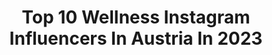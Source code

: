 ---
title: Top 10 Wellness Instagram Influencers In Austria In 2023
description: >-
  Find top wellness Instagram influencers in Austria in 2023. Most popular hashtags: #visitaustria #austria #austrianblogger #summer.
platform: Instagram
hits: 9
text_top: Discover the most popular Instagram accounts on inBeat.
text_bottom: Our platform has 9 Instagram influencers like this in Austria for you to work with.
profiles:
  - username: "marieyou__"
    fullname: >-
      Lisa Marie Bicker
    bio: >-
      momlife•inspo•home wifey of @dooobi_81 mom to lio matteo 🤍 mom to clea ylvie 🤍 realtalk @marieyouofficial nordrhein-westfalen 📍
    location: "Austria"
    followers: 88106
    engagement: 93
    commentsToLikes: 1.068207
    id: ck0w4kp88z1yx0i19imz8qtt1
    verified: false
    hashtags: "#viral, #wellness, #toddler, #schwanger2022"
  - username: "world.of.melly"
    fullname: >-
      Melanie Friedlein
    bio: >-
      📍🇦🇹 Schladming #worldofmelly 📸 Photolover ✈️ Travel around the World 🙏🏻 Enjoy the little things
    location: "Austria"
    followers: 858
    engagement: 2507
    commentsToLikes: 0.419325
    id: ck8tagwwqrpdn0j78z5vm223d
    verified: false
    hashtags: "#jenny13990, #gl, #konfettiwunder, #redhairflair"
  - username: "juliexpayr"
    fullname: >-
      JULIE | a bit of everything ✨
    bio: >-
      happy mind, happy life.♡ living in Innsbruck | content creator ✉️ office@fulltimelifeloverblog.com
    location: "Austria"
    followers: 31088
    engagement: 340
    commentsToLikes: 0.030917
    id: ckap3os2p3whr0i78hj92sxed
    verified: false
    hashtags: "#bergzeit, #tirol, #visitaustria, #bergwelten"
  - username: "andrea.m.schlager"
    fullname: >-
      Andrea Schlager
    bio: >-
      📩info@andreaschlager.com 📩 📺🏎3.-5.9. I like to talk🎙TV presenter for ⭐️F1🏎⭐️MotoGP🏍⭐️Tennis🎾 ⭐️brand ambassador: @cupra_at ⭐️my normal chaos🐱🐶🐴🏄‍♀️
    location: "Austria"
    followers: 39634
    engagement: 806
    commentsToLikes: 0.011675
    id: ck0tvr8wccikz0i19uz1dq9d4
    verified: false
    hashtags: "#weekend, #f1, #water, #home"
  - username: "evajohannaegg"
    fullname: >-
      Eva Egg
    bio: >-
      🇦🇹22/tirol 🎓 Student Msc Information Engineering 📩eva.egg@hotmail.com ⚡️creative mind @lemellau ✨podcast @evaandevy 🖤business @connectat.agency
    location: "Austria"
    followers: 22548
    engagement: 250
    commentsToLikes: 0.043153
    id: ck9wos7j26dzi0j7846hvv2xk
    verified: false
    hashtags: "#travelphotography, #view, #madeinaustria, #alps"
  - username: "julia.t.lange"
    fullname: >-
      Julia Lange
    bio: >-
      Work @digireich Sport is my biggest passion #unleashyourpotential For requests —> 📩 me
    location: "Austria"
    followers: 12493
    engagement: 501
    commentsToLikes: 0.014753
    id: ckf5x8a2zury20j23ci32jovt
    verified: false
    hashtags: "#sports, #snow, #outdoors, #allthewayup"
  - username: "beatravelgirl"
    fullname: >-
      Beate
    bio: >-
      from 📍Vienna all around the 🌍 90's 👶 • law life 💻 • 💏 taken • 🇵🇱 roots fitness 🏋🏼‍♀️• foodie🍝 • beach girl 🌊
    location: "Austria"
    followers: 11158
    engagement: 512
    commentsToLikes: 0.152852
    id: ck0w5tgn25czz0i19733mgypr
    verified: false
    hashtags: "#vienna, #girlsborntravel, #urlaubin, #traveller"
  - username: "fabi.jojo"
    fullname: >-
      Fabian & Johanna
    bio: >-
      ↠ Travel, Health, Love, Happiness ↠ Adventurous #couple based in #Vienna 🇦🇹 ↠ Sharing meaningful thoughts & creative inspirations ↡Our Blog↡
    location: "Austria"
    followers: 30196
    engagement: 535
    commentsToLikes: 0.143689
    id: ckapc3tq02ct10i78n7vlli6m
    verified: false
    hashtags: "#reisen, #austrianblogger, #gollingerwasserfall, #austria"
  - username: "julijasalerart"
    fullname: >-
      OwlArt 🦉Abstract & Soulart
    bio: >-
      ✨Intuitive ABSTRACTS & SOULPAINTINGS 💫“Catching the WONDERS in simplicity “ ✨Find your true SELF 💫Austria/Vorarlberg ✨Wellness Advocate @oilyowl
    location: "Austria"
    followers: 5978
    engagement: 106
    commentsToLikes: 0.067162
    id: ck15t3bsug51a0i19v2fcn24b
    verified: false
    hashtags: "#abstractart, #julijasalerart, #artinstallation, #vintagelover"
---